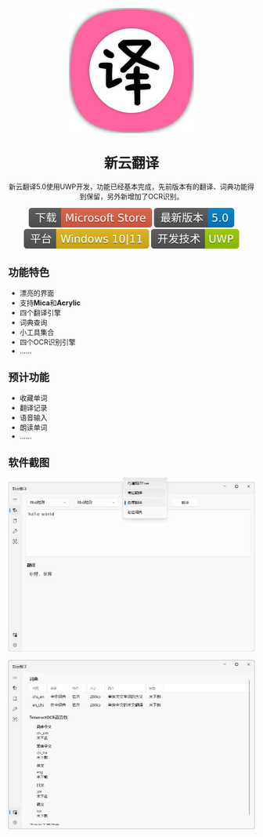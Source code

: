<p align="center">
  <img width="256" align="center" src="Images/logo.png">
</p>
<h1 align="center">
  新云翻译
</h1>
<p align="center">
  新云翻译5.0使用UWP开发，功能已经基本完成，先前版本有的翻译、词典功能得到保留，另外新增加了OCR识别。
</p>
<p align="center">
  <a style="text-decoration:none" href="">
    <img src="Images/download.svg" alt="Technology" />
  </a>
  <a style="text-decoration:none">
    <img src="Images/releases.svg" alt="Releases" />
  </a>
  <a style="text-decoration:none">
    <img src="Images/platform.svg" alt="Platform" />
  </a>
  <a style="text-decoration:none">
    <img src="Images/technology.svg" alt="Technology" />
  </a>
</p>


## 功能特色
* 漂亮的界面
* 支持**Mica**和**Acrylic**
* 四个翻译引擎
* 词典查询
* 小工具集合
* 四个OCR识别引擎
* ……

## 预计功能

- 收藏单词
- 翻译记录
- 语音输入
- 朗读单词
- ……

## 软件截图

![01](Images/1.png)

![02](Images/2.png)
